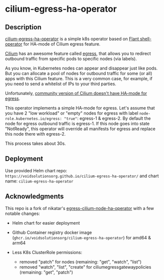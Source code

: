 # cilium-egress-ha-operator

## Description

[cilium-egress-ha-operator](https://github.com/voidsolutionsorg/cilium-egress-ha-operator) is a simple k8s operator based on [Flant shell-operator](https://github.com/flant/shell-operator) for HA-mode of Cilium egress feature.

[Cilium](https://cilium.io/) has an awesome feature called [egress](https://docs.cilium.io/en/stable/network/egress-gateway/), that allows you to redirect outbound traffic from specific pods to specific nodes (via labels).

As you know, in Kubernetes nodes can appear and disappear just like pods. But you can allocate a pool of nodes for outbound traffic for some (or all) apps with this Cilium feature. This is a very common case, for example, if you need to send a whitelist of IPs to your third parties.

Unfortunately, [community version of Cilium doesn't have HA-mode for egress](https://github.com/cilium/cilium/issues/18230).

This operator implements a simple HA-mode for egress. Let's assume that you have 2 "low workload" or "empty" nodes for egress with label `node-role.kubernetes.io/egress: "true"`: egress-1 & egress-2. By default the node for egress outbound traffic is egress-1. If this node goes into state "NotReady", this operator will override all manifests for egress and replace this node there with egress-2.

This process takes about 30s.

## Deployment

Use provided Helm chart repo: `https://voidsolutionsorg.github.io/cilium-egress-ha-operator/` and chart name: `cilium-egress-ha-operator`

## Acknowledgments

This repo is a fork of nikatar's [egress-cilium-node-ha-operator](https://github.com/nikatar/egress-cilium-node-ha-operator) with a few notable changes:

- Helm chart for easier deployment

- Github Container registry docker image (`ghcr.io/voidsolutionsorg/cilium-egress-ha-operator`) for amd64 & arm64

- Less K8s ClusterRole permissions:
  - removed "patch" for nodes (remaining: "get", "watch", "list")
  - removed "watch", "list", "create" for ciliumegressgatewaypolicies (remaining: "get", "patch")
